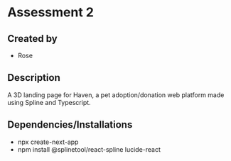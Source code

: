 # Assessment 2

## Created by

- Rose

## Description

A 3D landing page for Haven, a pet adoption/donation web platform made using Spline and Typescript.

## Dependencies/Installations

- npx create-next-app
- npm install @splinetool/react-spline lucide-react
